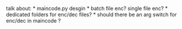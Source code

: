 talk about:
	* maincode.py desgin
	* batch file enc? single file enc?
	* dedicated folders for enc/dec files?
	* should there be an arg switch for enc/dec in maincode ?
	
